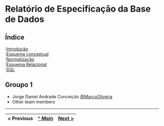 # Relatório de Especificação da Base de Dados

## Índice

:[Introdução](rebd01.md)  
:[Esquema conceptual](rebd02.md)  
:[Normalização](rebd03.md)  
:[Esquema Relacional](rebd04.md)  
:[SQL](rebd05.md)  

## Groupo 1

* Jorge Daniel Andrade Conceição [@MarcoOliveira](https://github.com/marcoamarooliveira)
* Other team members

---
< Previous | [^ Main](/../../) | [Next >](rebd01.md)
:--- | :---: | ---: 
